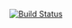 [![Build Status](https://travis-ci.org/brandon1roadgears/3geometry3.svg?branch=master)](https://travis-ci.org/brandon1roadgears/3geometry3)
